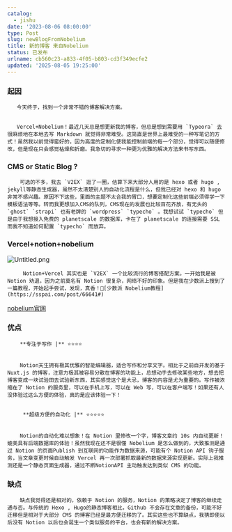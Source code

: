 ```yaml
---
catalog:
  - jishu
date: '2023-08-06 08:00:00'
type: Post
slug: newBlogFromNobelium
title: 新的博客 来自Nobelium
status: 已发布
urlname: cb560c23-a833-4f05-b803-cd3f349ecfe2
updated: '2025-08-05 19:25:00'
---
```


### 起因


       今天终于，找到一个非常不错的博客解决方案。


       Vercel+Nobelium！最近几天总是想更新我的博客，但总是想到需要用 `Typeora` 去很麻烦地在本地去写 Markdown 就觉得非常难受。这简直是世界上最难受的一种写笔记的方式！虽然我以前觉得蛮好的，因为高度的定制化使我能控制前端的每一个部分，觉得可以随便修改，但是现在只会感觉枯燥和折磨。我急切的寻求一种更为优雅的解决方法来书写东西。


### CMS or Static Blog ?


        可选的不多，我去 `V2EX` 逛了一圈，估算下来大部分人用的是 hexo 或者 hugo , jekyll等静态生成器，虽然不太清楚别人的自动化流程是什么，但我已经对 hexo 和 hugo 非常不感兴趣。原因不下这些，里面的主题不太合我的胃口，想要定制化这些前端必须得学一下模板语法等等。转而我更想加入CMS的队列，CMS现在的发展也比较百花齐放，有无头的 `ghost` `strapi` 也有老牌的 `wordpress` `typecho` 。我想试试 `typecho` 但是由于我想接入免费的 planetscale 的数据库，卡在了 planetscale 的连接需要 SSL 而我不知道如何配置 `typecho` 而放弃。


### Vercel+notion+nobelium


![Untitled.png](https://prod-files-secure.s3.us-west-2.amazonaws.com/ed141b76-e4f4-4030-b3c9-9f8f9925cc4f/0ecc86b3-acdd-477f-ab59-852a7f533d4c/Untitled.png?X-Amz-Algorithm=AWS4-HMAC-SHA256&X-Amz-Content-Sha256=UNSIGNED-PAYLOAD&X-Amz-Credential=ASIAZI2LB466ZASKKSZV%2F20250920%2Fus-west-2%2Fs3%2Faws4_request&X-Amz-Date=20250920T142245Z&X-Amz-Expires=3600&X-Amz-Security-Token=IQoJb3JpZ2luX2VjEHYaCXVzLXdlc3QtMiJGMEQCIHok5YzQtJ5KUyvVtM1IUomHA3OS4PIC4iEdL7yhajtbAiBTcXgVH224i89dNZ2EGMTlgLlB9xCqKE%2BKMsnNVYXSHiqIBAjv%2F%2F%2F%2F%2F%2F%2F%2F%2F%2F8BEAAaDDYzNzQyMzE4MzgwNSIMnD5CXLzchM5H7%2BriKtwD%2BgnCDmk5jZPQU%2F%2F003Bccefr9fgpEcL7YS3Y1Hh6KRdxy10t6yUEEDBA7s%2BEWwwITQq5Ei0hh7STO4x28BoQ0chNg23007yyOiHKzvVj3hJ8xEVe9ZdzC8XrvxuDXafZCMIYNiTGFLx49WD3vCvTIsAuDJ9JihF1Iu%2FyIBbtZN8bR4kPhKsqOHuzRziItpc0V91rexqgbTwbQI9bQE5gvaJ4npq55I6sc887P2bB5rBs0ugN9htk%2BKfp5BHhuhLN4%2FO9oROqYGyDQT5AflvNkWmcdTvYcjsHL4Lgi015f1NjVjbQtqbdsWckaCG2cFFNeEStu9RtXzzSftAqNd7UfWNMfRASEJWxYJwdDhC3EDYqv6aU%2BvecnPWciSrjreVfKyXshWjr%2BcGmSLf5kgfydDljZh%2BusSTP8ajU%2BnP%2By2Xpgy7Rz7GYbMJ70UCrMhNBN6e0jUu4pgAZf6uum%2BCPAp7akyyoNJ%2BUqnwWI6pHKDSokwa5aW47MNPPOUYgio74gEAZKtAwdlFzL37uQLnMyack4jtZI58G6NyyolOCsaxZOc7965Ekz9%2BAT3m6GcfNaSlq2e9in%2BVO5wzlX%2FGJxAPkD7uY7jJvcqW09AXQ2OH4cCKXf8svBldGoXAw4966xgY6pgEcq5wz%2FKeEJmYsS5ZKP7%2BKqpcd4AIy2Z5ZyEHleTwKOlwWE%2FenvT7mmKeBgO69VqBJ47X9OQjAgWkfM6Sz5waZ3te19OcuWK%2B8C0WHIXNciBu5SJXlcLCeRz%2FdvQGuon%2FUoH%2BENM3ZR4BhprDgyfg40DkXrfuWFH6OfCLe9D8I4Ogv1jD3CiIZsqvChVvQQst%2F8bEcIffvwW9TxQA4qLKBRc8XgWgi&X-Amz-Signature=7994334457ce1c06463cc977ad2cf6921b737ee2666079effb391eda45fa0951&X-Amz-SignedHeaders=host&x-amz-checksum-mode=ENABLED&x-id=GetObject)


         Notion+Vercel 其实也是 `V2EX` 一个比较流行的博客搭配方案。一开始我是被 Notion 劝退，因为之前莫名有 Notion 很复杂，网络不好的印象。但是我在少数派上搜到了一篇教程，开始起手尝试，发现，真香！🔗[少数派 Nobelium教程](https://sspai.com/post/66641#) 


[nobelium官网](https://nobelium.js.org/)


### 优点


        **专注于写作 |** ⭐⭐⭐⭐


        Notion天生拥有极其优雅的智能编辑器，适合写作和分享文字。相比于之前自开发的基于Nuxt.js 的博客，注意力极其被容易分散在博客的功能上，总想动手去修改某些地方，想去把博客变成一块试验田去试验新东西，其实感觉这个是大忌，博客的内容是尤为重要的。写作被浓缩在了 Notion 的服务里，可以在手机上写，可以在 Web 写，可以在客户端写！如果还有人没体验过这么方便的体验，真的是应该体验一下！


         **超级方便的自动化 |** ⭐⭐⭐⭐⭐


        Notion的自动化难以想象！在 Notion 里修改一个字，博客文章约 10s 内自动更新！媲美具有后端数据库的体验！虽然我现在还不是很懂 Nobelium 是怎么做到的，大致推测是通过 Notion 的页面Publish 到互联网的功能作为数据来源，可能有个 Notion API 钩子服务，当文章变更时候自动触发 Vercel 再一次部署抓取最新的数据来源实现更新。实际上我推测还是一个静态页面生成器，通过不断NotionAPI 主动触发达到类似 CMS 的功能。


### 缺点


        缺点我觉得还是相对的，依赖于 Notion 的服务，Notion 的策略决定了博客的继续走通与否。与传统的 Hexo , Hugo的静态博客相比，Github 不会存在文章的备份，可能不好迁移但是相对于大部分 CMS 的博客已经是最方便迁移的了。其实这些也不算缺点，我猜即使以后没有 Notion 以后也会诞生一个类似服务的平台，也会有新的解决方案。


